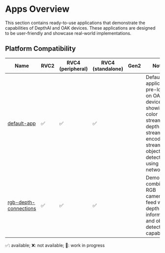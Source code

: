# Apps Overview

This section contains ready-to-use applications that demonstrate the capabilities of DepthAI and OAK devices. These applications are designed to be user-friendly and showcase real-world implementations.

## Platform Compatibility

| Name                                                             | RVC2 | RVC4 (peripheral) | RVC4 (standalone) | Gen2 | Notes                                                                                                                                      |
| ---------------------------------------------------------------- | ---- | ----------------- | ----------------- | ---- | ------------------------------------------------------------------------------------------------------------------------------------------ |
| [default-app](default-app/)                                      | ✅   | ✅                | ✅                |      | Default application pre-loaded on OAK4 devices showing color stream, depth stream, encoded stream and object detections using YOLO network |
| [rgb-depth-connections](conference-demos/rgb-depth-connections/) | ✅   | ✅                | ✅                |      | Demo combining RGB camera feed with depth information and object detection capabilities.                                                   |

✅: available; ❌: not available; 🚧: work in progress
